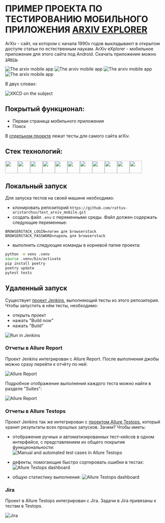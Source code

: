 # ПРИМЕР ПРОЕКТА ПО ТЕСТИРОВАНИЮ  МОБИЛЬНОГО ПРИЛОЖЕНИЯ [ARXIV EXPLORER](https://github.com/GarrettBeatty/arXiv-eXplorer)

ArXiv - сайт, на котором с начала 1990х годов выкладывают в открытом доступе статьи по естественным наукам. ArXiv eXplorer - мобильное приложение для этого сайта под Android. Скачать приложение можно [здесь](https://f-droid.org/en/packages/com.gbeatty.arxiv/).

![The arxiv mobile app](/resources/images/arxiv_mobile_0.png) ![The arxiv mobile app](/resources/images/arxiv_mobile_1.png) ![The arxiv mobile app](/resources/images/arxiv_mobile_2.png) ![The arxiv mobile app](/resources/images/arxiv_mobile_3.png)

В двух словах:

![XKCD on the subject](/resources/images/arxiv_xkcd.png)


## Покрытый функционал:

- Первая страница мобильного приложения 
- Поиск

В [отдельном проекте](https://github.com/rattus-aristarchus/test-arxiv) лежат тесты для самого сайта arXiv.

## Стек технологий:
<img src="resources/icons/python.svg" height="40" width="40" /><img src="resources/icons/selenium.png" height="40" width="40" /><img src="resources/icons/selene.png" height="40" width="40" /><img src="resources/icons/pytest.svg" height="40" width="40" /><img src="resources/icons/allure_Report.svg" height="40" width="40" /><img src="resources/icons/allure_EE.svg" height="40" width="40" /><img src="resources/icons/jenkins.svg" height="40" width="40" /><img src="resources/icons/jira.svg" height="40" width="40" /><img src="resources/icons/browserstack.png" height="40" width="40" /><img src="resources/icons/github.png" height="40" width="40" /><img src="resources/icons/pycharm.png" height="40" width="40" />

## Локальный запуск

Для запуска тестов на своей машине необходимо:

- клонировать репозиторий `https://github.com/rattus-aristarchus/test_arxiv_mobile.git`
- создать файл `.env` с переменными среды. Файл должен содержать следующие переменные:
```
BROWSERSTACK_LOGIN=логин для browserstack
BROWSERSTACK_PASSWORD=пароль для browserstack
```
- выполнить следующие команды в корневой папке проекта:
```sh
python -m venv .venv
source .venv/bin/activate
pip install poetry
poetry update
pytest tests
```


## Удаленный запуск

Существует [проект Jenkins](https://jenkins.autotests.cloud/job/007-niknal-arxiv-mobile/), выполняющий тесты из этого репозитория. Чтобы запустить в нём тесты, необходимо:
- открыть проект
- нажать "Build now"
- нажать "Build"

![Run in Jenkins](resources/images/jenkins_run.png)

### Отчеты в Allure Report

Проект Jenkins интегрирован с Allure Report. После выполнения джобы можно сразу перейти к отчёту по ней:

![Allure Report](resources/images/allure_report.png)

Подробное отображение выполнения каждого теста можно найти в разделе "Suites":

![Allure Report](resources/images/allure_report_tree.png)


### Отчеты в Allure Testops

Проект Jenkins так же интегрирован с [проектом Allure Testops](https://allure.autotests.cloud/project/3848/dashboards), который хранит результаты всех прошлых запусков. Зачем? Чтобы иметь:

- отображение ручных и автоматизированных тест-кейсов в одном интерфейсе, с представлением их общего покрытия функциональности:
![Manual and automated test cases in Allure Testops](resources/images/allure_testops_manual_and_automated.png)

- дефекты, помогающие быстро сортировать ошибки в тестах:
![Allure Testops dashboard](resources/images/allure_testops_defects.png)

- общую статистику выполнения:
![Allure Testops dashboard](resources/images/allure_testops_dashboard.png)

### Jira

Проект в Allure Testops интегрирован с Jira. Задачи в Jira привязаны к тестам в Testops.

![Jira](resources/images/jira.png)
